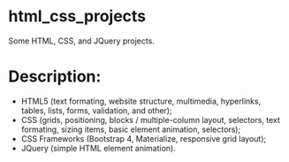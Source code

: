 # html_css_projects
Some HTML, CSS, and JQuery projects.

# Description:

- HTML5 (text formating, website structure, multimedia, hyperlinks, tables, lists, forms, validation, and other);
- CSS (grids, positioning, blocks / multiple-column layout, selectors, text formating, sizing items, basic element animation, selectors);
- CSS Frameworks (Bootstrap 4, Materialize, responsive grid layout);
- JQuery (simple HTML element animation).

